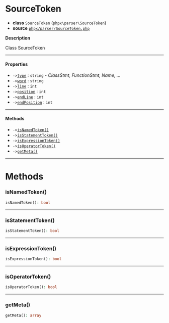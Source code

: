 # SourceToken

- **class** `SourceToken` (`phpx\parser\SourceToken`)
- **source** [`phpx/parser/SourceToken.php`](./src/main/resources/JPHP-INF/sdk/phpx/parser/SourceToken.php)

**Description**

Class SourceToken

---

#### Properties

- `->`[`type`](#prop-type) : `string` - _ClassStmt, FunctionStmt, Name, ..._
- `->`[`word`](#prop-word) : `string`
- `->`[`line`](#prop-line) : `int`
- `->`[`position`](#prop-position) : `int`
- `->`[`endLine`](#prop-endline) : `int`
- `->`[`endPosition`](#prop-endposition) : `int`

---

#### Methods

- `->`[`isNamedToken()`](#method-isnamedtoken)
- `->`[`isStatementToken()`](#method-isstatementtoken)
- `->`[`isExpressionToken()`](#method-isexpressiontoken)
- `->`[`isOperatorToken()`](#method-isoperatortoken)
- `->`[`getMeta()`](#method-getmeta)

---
# Methods

<a name="method-isnamedtoken"></a>

### isNamedToken()
```php
isNamedToken(): bool
```

---

<a name="method-isstatementtoken"></a>

### isStatementToken()
```php
isStatementToken(): bool
```

---

<a name="method-isexpressiontoken"></a>

### isExpressionToken()
```php
isExpressionToken(): bool
```

---

<a name="method-isoperatortoken"></a>

### isOperatorToken()
```php
isOperatorToken(): bool
```

---

<a name="method-getmeta"></a>

### getMeta()
```php
getMeta(): array
```